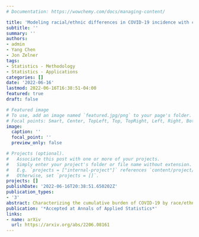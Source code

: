 ```yaml
---
# Documentation: https://wowchemy.com/docs/managing-content/

title: 'Modeling racial/ethnic differences in COVID-19 incidence with covariates subject to non-random missingness'
subtitle: ''
summary: ''
authors:
- admin
- Yang Chen
- Jon Zelner
tags:
- Statistics - Methodology
- Statistics - Applications
categories: []
date: '2022-06-16'
lastmod: 2022-06-16T16:38:51-04:00
featured: true
draft: false

# Featured image
# To use, add an image named `featured.jpg/png` to your page's folder.
# Focal points: Smart, Center, TopLeft, Top, TopRight, Left, Right, BottomLeft, Bottom, BottomRight.
image:
  caption: ''
  focal_point: ''
  preview_only: false

# Projects (optional).
#   Associate this post with one or more of your projects.
#   Simply enter your project's folder or file name without extension.
#   E.g. `projects = ["internal-project"]` references `content/project/deep-learning/index.md`.
#   Otherwise, set `projects = []`.
projects: []
publishDate: '2022-06-16T20:38:51.650202Z'
publication_types:
- '3'
abstract: Characterizing the cumulative burden of COVID-19 by race/ethnicity is of the utmost importance for public health researchers and policy makers in order to design effective mitigation measures. This analysis is hampered, however, by surveillance case data with substantial missingness in race and ethnicity covariates. Worse yet, this missingness likely depends on the values of these missing covariates, i.e. they are not missing at random (NMAR). We propose a Bayesian parametric model that leverages joint information on spatial variation in the disease and covariate missingness processes and can accommodate both MAR and NMAR missingness. We show that the model is locally identifiable when the spatial distribution of the population covariates is known and observed cases can be associated with a spatial unit of observation. We also use a simulation study to investigate the model's finite-sample performance. We compare our model's performance on NMAR data against complete-case analysis and multiple imputation (MI), both of which are commonly used by public health researchers when confronted with missing categorical covariates. Finally, we model spatial variation in cumulative COVID-19 incidence in Wayne County, Michigan using data from the Michigan Department and Health and Human Services. The analysis suggests that population relative risk estimates by race during the early part of the COVID-19 pandemic in Michigan were understated for non-white residents compared to white residents when cases missing race were dropped or had these values imputed using MI.
publication: '*Accepted at Annals of Applied Statistics*'
links:
- name: arXiv
  url: https://arxiv.org/abs/2206.08161
---
```

